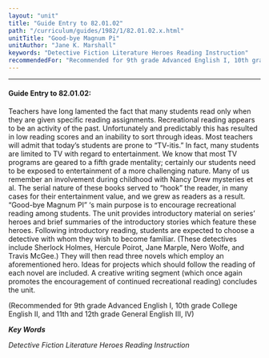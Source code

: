 ```yaml
---
layout: "unit"
title: "Guide Entry to 82.01.02"
path: "/curriculum/guides/1982/1/82.01.02.x.html"
unitTitle: "Good-bye Magnum Pi"
unitAuthor: "Jane K. Marshall"
keywords: "Detective Fiction Literature Heroes Reading Instruction"
recommendedFor: "Recommended for 9th grade Advanced English I, 10th grade College English II, and 11th and 12th grade General English III, IV"
---
```

<body>
<hr/>
 <h4>
  Guide Entry to 82.01.02:
 </h4>
 Teachers have long lamented the fact that many students read only when they are given specific reading assignments.  Recreational reading appears to be an activity of the past.  Unfortunately and predictably this has resulted in low reading scores and an inability to sort through ideas.  Most teachers will admit that today’s students are prone to “TV-itis.” In fact, many students are limited to TV with regard to entertainment.  We know that most TV programs are geared to a fifth grade mentality; certainly our students need to be exposed to entertainment of a more challenging nature.  Many of us remember an involvement during childhood with Nancy Drew mysteries et al.  The serial nature of these books served to “hook” the reader, in many cases for their entertainment value, and we grew as readers as a result.  “Good-bye Magnum PI” ‘s main purpose is to encourage recreational reading among students.  The unit provides introductory material on series’ heroes and brief summaries of the introductory stories which feature these heroes.  Following introductory reading, students are expected to choose a detective with whom they wish to become familiar.  (These detectives include Sherlock Holmes, Hercule Poirot, Jane Marple, Nero Wolfe, and Travis McGee.) They will then read three novels which employ an aforementioned hero.  Ideas for projects which should follow the reading of each novel are included. A creative writing segment (which once again promotes the encouragement of continued recreational reading) concludes the unit.
 <p>
  (Recommended for 9th grade Advanced English I, 10th grade College English II, and 11th and 12th grade General English III, IV)
 </p>
<p>
  <b>
   <i>
    Key Words
   </i>
  </b>
  <br/>
 </p>
 <p>
  <i>
   Detective Fiction Literature Heroes Reading Instruction
  </i>
 </p>

</body>